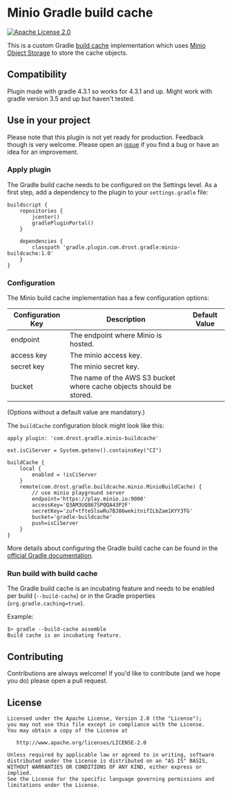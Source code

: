 # Minio Gradle build cache

[![Apache License 2.0](https://img.shields.io/badge/License-Apache%20License%202.0-blue.svg)](https://www.apache.org/licenses/LICENSE-2.0.html)

This is a custom Gradle [build cache](https://docs.gradle.org/current/userguide/build_cache.html)
implementation which uses [Minio Object Storage](https://minio.io/) to store the cache objects.


## Compatibility

Plugin made with gradle 4.3.1 so works for 4.3.1 and up.
Might work with gradle version 3.5 and up but haven't tested.


## Use in your project

Please note that this plugin is not yet ready for production. Feedback though is very welcome.
Please open an [issue](https://github.com/aegis123/minio-buildcache/issues/new) if you find a bug or
have an idea for an improvement.


### Apply plugin

The Gradle build cache needs to be configured on the Settings level. As a first step, add a
dependency to the plugin to your `settings.gradle` file:

```
buildscript {
    repositories {
        jcenter()
        gradlePluginPortal()
    }

    dependencies {
        classpath 'gradle.plugin.com.drost.gradle:minio-buildcache:1.0'
    }
}
```

### Configuration

The Minio build cache implementation has a few configuration options:

| Configuration Key | Description | Default Value |
| ----------------- | ----------- | ----------- |
| endpoint | The endpoint where Minio is hosted. | |
| access key | The minio access key. | |
| secret key | The minio secret key. | |
| bucket | The name of the AWS S3 bucket where cache objects should be stored. | |

(Options without a default value are mandatory.)


The `buildCache` configuration block might look like this:

```
apply plugin: 'com.drost.gradle.minio-buildcache'

ext.isCiServer = System.getenv().containsKey("CI")

buildCache {
    local {
        enabled = !isCiServer
    }
    remote(com.drost.gradle.buildcache.minio.MinioBuildCache) {
        // use minio playground server
        endpoint='https://play.minio.io:9000'
        accessKey='Q3AM3UQ867SPQQA43P2F'
        secretKey='zuf+tfteSlswRu7BJ86wekitnifILbZam1KYY3TG'
        bucket='gradle-buildcache'
        push=isCiServer
    }
}
```

More details about configuring the Gradle build cache can be found in the
[official Gradle documentation](https://docs.gradle.org/current/userguide/build_cache.html#sec:build_cache_configure).

### Run build with build cache

The Gradle build cache is an incubating feature and needs to be enabled per build (`--build-cache`)
or in the Gradle properties (`org.gradle.caching=true`).

Example:

```
$> gradle --build-cache assemble
Build cache is an incubating feature.
```


## Contributing

Contributions are always welcome! If you'd like to contribute (and we hope you do) please open a pull request.


## License

```
Licensed under the Apache License, Version 2.0 (the "License");
you may not use this file except in compliance with the License.
You may obtain a copy of the License at

   http://www.apache.org/licenses/LICENSE-2.0

Unless required by applicable law or agreed to in writing, software
distributed under the License is distributed on an "AS IS" BASIS,
WITHOUT WARRANTIES OR CONDITIONS OF ANY KIND, either express or implied.
See the License for the specific language governing permissions and
limitations under the License.
```
